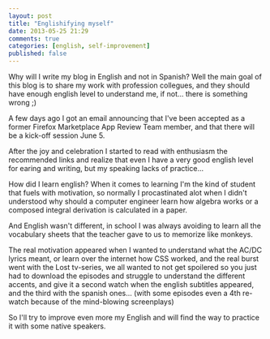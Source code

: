 ```yaml
---
layout: post
title: "Englishifying myself"
date: 2013-05-25 21:29
comments: true
categories: [english, self-improvement]
published: false
---
```


Why will I write my blog in English and not in Spanish? Well the main goal of this blog is to share my work with profession collegues, and they should have enough english level to understand me, if not... there is something wrong ;)

A few days ago I got an email announcing that I've been accepted as a former Firefox Marketplace App Review Team member, and that there will be a kick-off session June 5.

After the joy and celebration I started to read with enthusiasm the recommended links and realize that even I have a very good english level for earing and writing, but my speaking lacks of practice...

How did I learn english? When it comes to learning I'm the kind of student that fuels with motivation, so normally I procastinated alot when I didn't understood why should a computer engineer learn how algebra works or a composed integral derivation is calculated in a paper.

And English wasn't different, in school I was always avoiding to learn all the vocabulary sheets that the teacher gave to us to memorize like monkeys.

The real motivation appeared when I wanted to understand what the AC/DC lyrics meant, or learn over the internet how CSS worked, and the real burst went with the Lost tv-series, we all wanted to not get spoilered so you just had to download the episodes and struggle to understand the different accents, and give it a second watch when the english subtitles appeared, and the third with the spanish ones... (with some episodes even a 4th re-watch because of the mind-blowing screenplays)

So I'll try to improve even more my English and will find the way to practice it with some native speakers.